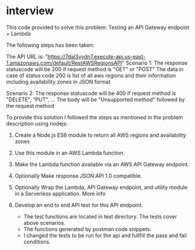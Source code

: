 # interview
This code provided to solve this problem:
Testing an API Gateway endpoint + Lambda

The following steps has been taken:

The API URL is: "https://7dal3vydn7.execute-api.us-east-1.amazonaws.com/default/RestAWSRegionsAPI"
Scenario 1: The response statuscode will be 200 if request method is "GET" or "POST"
            The data in case of status code 200 is list of all aws regions and their information including availability zones in JSON format

Scenario 2: The response statuscode will be 400 if request method is "DELETE", "PUT", ...
            The body will be "Unsupported method" followed by the request method

To provide this solution I followed the steps as mentioned in the problem description using nodejs:
  
   1. Create a Node.js ES6 module to return all AWS regions and availability zones
  
   2. Use this module in an AWS Lambda function.
  
   3. Make the Lambda function available via an AWS API Gateway endpoint.
   
   4. Optionally Make response JSON:API 1.0 compatible.
   
   5. Optionally Wrap the Lambda, API Gateway endpoint, and utility module in a Serverless application. More info
   
   4. Develop an end to end API test for this API endpoint.
      * The test functions are located in test directory. The tests cover above scenarios.
      * The functions generated by postman code snippets.
      * I changed the tests to be run for the api and fullfill the pass and fail conditions.
   
  
   
